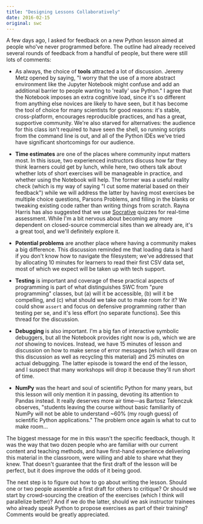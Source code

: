 ```yaml
---
title: "Designing Lessons Collaboratively"
date: 2016-02-15
original: swc
---
```

A few days ago,
I asked for feedback on a new Python lesson aimed at people who've never programmed before.
The outline
had already received several rounds of feedback from a handful of people,
but there were still lots of comments:

*   As always,
    the choice of **tools** attracted a lot of discussion.
    Jeremy Metz opened by saying,
    "I worry that the use of a more abstract environment like the Jupyter Notebook
    might confuse and add an additional barrier to people wanting to 'really' use Python."
    I agree that the Notebook imposes an extra cognitive load,
    since it's so different from anything else novices are likely to have seen,
    but it has become the tool of choice for many scientists for good reasons:
    it's stable, cross-platform, encourages reproducible practices,
    and has a great, supportive community.
    We're also starved for alternatives:
    the audience for this class isn't required to have seen the shell,
    so running scripts from the command line is out,
    and all of the Python IDEs we've tried have significant shortcomings for our audience.

*   **Time estimates** are one of the places where community input matters most.
    In this issue,
    two experienced instructors discuss how far they think learners could get by lunch,
    while here,
    two others talk about whether lots of short exercises will be manageable in practice,
    and whether using the Notebook will help.
    The former was a useful reality check
    (which is my way of saying "I cut some material based on their feedback")
    while we will address the latter by having most exercises be multiple choice questions,
    Parsons Problems,
    and filling in the blanks or tweaking existing code
    rather than writing things from scratch.
    Rayna Harris has also suggested
    that we use [Socrative](http://www.socrative.com/) quizzes for real-time assessment.
    While I'm a bit nervous about becoming any more dependent on closed-source commercial sites than we already are,
    it's a great tool,
    and we'll definitely explore it.

*   **Potential problems** are another place where having a community makes a big difference.
    This discussion reminded me that loading data is hard
    if you don't know how to navigate the filesystem;
    we've addressed that by allocating 10 minutes for learners to read their first CSV data set,
    most of which we expect will be taken up with tech support.

*   **Testing** is important
    and coverage of these practical aspects of programming
    is part of what distinguishes SWC from "pure programming" classes,
    but (a) will it be accessible,
    (b) will it be compelling,
    and (c) what should we take out to make room for it?
    We could show `assert` and focus on defensive programming rather than testing per se,
    and it's less effort (no separate functions).
    See this thread for the discussion.

*   **Debugging** is also important.
    I'm a big fan of interactive symbolic debuggers,
    but all the Notebook provides right now is `pdb`,
    which we are *not* showing to novices.
    Instead,
    we have 15 minutes of lesson and discussion on how to make sense of error messages
    (which will draw on this discussion
    as well as recycling this material)
    and 25 minutes on actual debugging.
    The latter episode is toward the end of the lesson,
    and I suspect that many workshops will drop it because they'll run short of time.

*   **NumPy** was the heart and soul of scientific Python for many years,
    but this lesson will only mention it in passing,
    devoting its attention to Pandas instead.
    It really deserves more air time—as Bartosz Telenczuk observes,
    "students leaving the course without basic familiarity of NumPy
    will not be able to understand ~60% (my rough guess) of scientific Python applications."
    The problem once again is what to cut to make room…

The biggest message for me in this wasn't the specific feedback, though.
It was the way that two dozen people who are familiar with our current content and teaching methods,
and have first-hand experience delivering this material in the classroom,
were willing and able to share what they knew.
That doesn't guarantee that the first draft of the lesson will be perfect,
but it does improve the odds of it being good.

The next step is to figure out how to go about writing the lesson.
Should one or two people assemble a first draft for others to critique?
Or should we start by crowd-sourcing the creation of the exercises
(which I think will parallelize better)?
And if we do the latter,
should we ask instructor trainees who already speak Python to propose exercises
as part of their training?
Comments would be greatly appreciated.
